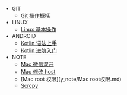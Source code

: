* GIT
  * [Git 操作概括](/y_git/Git操作概括.md)
* LINUX
  * [Linux 基本操作](y_linux/Linux基本操作.md)
* ANDROID
  * [Kotlin 语法上手](y_android/Kotlin语法上手.md)
  * [Kotlin 进阶入门](y_android/Kotlin进阶入门.md)
* NOTE
  * [Mac 微信双开](y_note/Mac微信双开.md)
  * [Mac 修改 host](y_note/Mac修改host文件.md)
  * [Mac root 权限](y_note/Mac root权限.md)
  * [Scrcpy](y_note/Scrcpy.md)

